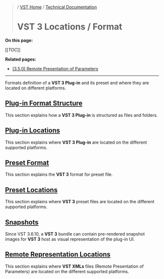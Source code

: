 >/ [VST Home](../../) / [Technical Documentation](../Index.md)
>
># VST 3 Locations / Format

**On this page:**

[[_TOC_]]

**Related pages:**

- [(3.5.0) Remote Presentation of Parameters](../Change+History/3.5.0/IXmlRepresentationController.md)

---

Formats definition of a **VST 3 Plug-in** and its preset and where they are located on different platforms.

## [Plug-in Format Structure](Plugin+Format.md)

This section explains how a **VST 3 Plug-in** is structured as files and folders.

## [Plug-in Locations](Plugin+Locations.md)

This section explains where **VST 3 Plug-in** are located on the different supported platforms.

## [Preset Format](Preset+Format.md)

This section explains the **VST 3** format for preset file.

## [Preset Locations](Preset+Locations.md)

This section explains where **VST 3** preset files are located on the different supported platforms.

## [Snapshots](Snapshots.md)

Since VST 3.6.10, a **VST 3** bundle can contain pre-rendered snapshot images for **VST 3** host as visual representation of the plug-in UI.

## [Remote Representation Locations](../Change+History/3.5.0/IXmlRepresentationController.md#location-table-for-vst-xmls-representation)
This section explains where **VST XMLs** files (Remote Presentation of Parameters) are located on the different supported platforms.
